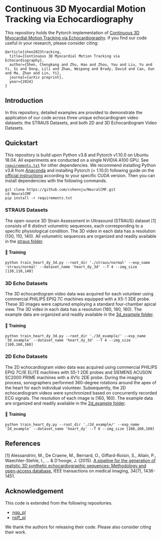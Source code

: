 # Continuous 3D Myocardial Motion Tracking via Echocardiography

This repository holds the Pytorch implementation of [Continuous 3D Myocardial Motion Tracking via Echocardiography](https://njuvision.github.io/NeuralCMF/). If you find our code useful in your research, please consider citing:

```
@article{shen2023tracking,
  title={Continuous 3D Myocardial Motion Tracking via Echocardiography},
  author={Shen, Chengkang and Zhu, Hao and Zhou, You and Liu, Yu and Yi, Si and Dong, Lili and Zhao, Weipeng and Brady, David and Cao, Xun and Ma, Zhan and Lin, Yi},
  journal={arXiv preprint},
  year={2024}
}
```

## Introduction

In this repository, detailed examples are provided to demonstrate the application of our code across three unique echocardiogram video datasets: the STRAUS Datasets, and both 2D and 3D Echocardiogram Video Datasets.

## Quickstart

This repository is build upon Python v3.8 and Pytorch v1.10.0 on Ubuntu 18.04. All experiments are conducted on a single NVIDIA A100 GPU. See [`requirements.txt`](requirements.txt) for other dependencies. We recommend installing Python v3.8 from [Anaconda](https://www.anaconda.com/) and installing Pytorch (= 1.10.0) following guide on the [official instructions](https://pytorch.org/) according to your specific CUDA version. Then you can install dependencies with the following commands.

```
git clone https://github.com/cshennju/NeuralCMF.git
cd NeuralCMF
pip install -r requirements.txt
```
### STRAUS Datasets
The open-source 3D Strain Assessment in Ultrasound (STRAUS) dataset [1] consists of 8 distinct volumetric sequences, each corresponding to a specific physiological condition. The 3D video in each data has a resolution (130, 110, 140). All volumetric sequences are organized and readily available in the [straus folder](straus).
#### :key: Training
```
python train_heart_dy_3d.py --root_dir './straus/normal' --exp_name 'straus/normal' --dataset_name 'heart_dy_3d' --T 4 --img_size [130,110,140]
```

### 3D Echo Datasets
The 3D echocardiogram video data was acquired for each volunteer using commercial PHILIPS EPIQ 7C machines equipped with a X5-1 3DE probe. These 3D images were captured employing a standard four-chamber apical view. The 3D video in each data has a resolution (160, 160, 160). The example data are organized and readily available in the [3d_example folder](3d_example).
#### :key: Training
```
python train_heart_dy_3d.py --root_dir './3d_example/' --exp_name '3d_example' --dataset_name 'heart_dy_3d' --T 4 --img_size [160,160,160]
```

### 2D Echo Datasets
The 2D echocardiogram video data was acquired using commercial PHILIPS EPIQ 7C/IE ELITE machines with S5-1 2DE probes and SIEMENS ACUSON SC2000 PRIME machines with a 4V1c 2DE probe. During the imaging process, sonographers performed 360-degree rotations around the apex of the heart for each individual volunteer. Subsequently, the 2D echocardiogram videos were synchronized based on concurrently recorded ECG signals. The resolution of each image is (160, 160). The example data are organized and readily available in the [2d_example folder](2d_example).
#### :key: Training
```
python train_heart_dy.py --root_dir './2d_example/' --exp_name '2d_example' --dataset_name 'heart_dy' --T 6 --img_size [160,160,160]
```

## References
[1] Alessandrini, M., De Craene, M., Bernard, O., Giffard-Roisin, S., Allain, P., Waechter-Stehle, I., ... & D'hooge, J. (2015). [A pipeline for the generation of realistic 3D synthetic echocardiographic sequences: Methodology and open-access database.](https://ieeexplore.ieee.org/abstract/document/7024160) IEEE transactions on medical imaging, 34(7), 1436-1451.


## Acknowledgement
This code is extended from the following repositories.
- [ngp_pl](https://github.com/kwea123/ngp_pl)
- [nsff_pl](https://github.com/kwea123/nsff_pl)

We thank the authors for releasing their code. Please also consider citing their work.
